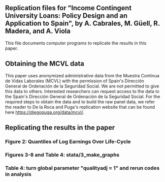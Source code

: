 ## Replication files for "Income Contingent University Loans: Policy Design and an Application to Spain", by A. Cabrales, M. Güell, R. Madera, and A. Viola

This file documents computer programs to replicate the results in this paper. 

## Obtaining the MCVL data 

This paper uses anonymized administrative data from the Muestra Continua de Vidas Laborales (MCVL) with the permission of Spain's Dirección General de Ordenación de la Seguridad Social. 
We are not permitted to give this data to others. 
Interested researchers can request access to the data to the Spain's Dirección General de Ordenación de la Seguridad Social.
For the required steps to obtain the data and to build the raw panel data, we refer the reader to De la Roca and Puga's replication website that can be found here https://diegopuga.org/data/mcvl/.

## Replicating the results in the paper

### Figure 2: Quantiles of Log Earnings Over Life-Cycle
### Figures 3-8 and Table 4: stata/3_make_graphs
### Table 4: turn global parameter "qualityadj = 1" and rerun codes in analysis

